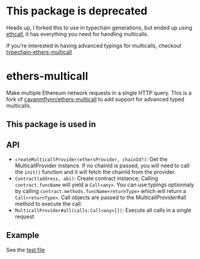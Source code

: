 # This package is deprecated
Heads up, I forked this to use in typechain generations, but ended up using [ethcall](https://github.com/Destiner/ethcall), it has everything you need for handling multicalls.

If you're interested in having advanced typings for multicalls, checkout [typechain-ethers-multicall](https://github.com/HOVOH/TypeChain/tree/master/packages/target-ethers-multicall)

# ethers-multicall

Make multiple Ethereum network requests in a single HTTP query. 
This is a fork of [cavanmflynn/ethers-multicall](https://github.com/cavanmflynn/ethers-multicall) to add support for advanced typed multicalls.

## This package is used in 

## API
* `createMulticallProvider(ethersProvider, chainId?)`: Get the MulticallProvider instance. If no chainId is passed, 
you will need to call the `init()` function and it will fetch the chainId from the provider.
* `Contract(address, abi)`: Create contract instance; Calling `contract.funcName` will yield a `Call<any>`. 
You can use typings optionnaly by calling `contract.methods.funcName<returnType>` which will return a `Call<returnType>`. 
Call objects are passed to the MulticallProvider#all method to execute the call.
* `MulticallProvider#all(calls:Call<any>[])`: Execute all calls in a single request

## Example

See the [test file](https://github.com/HOVOH/ethers-multicall/blob/master/test/index.test.ts)
